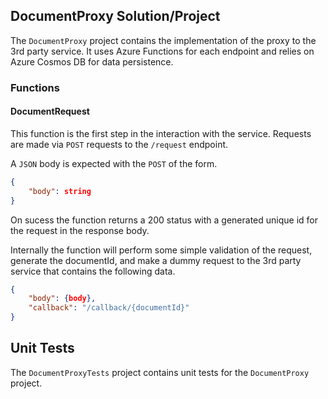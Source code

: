 ## DocumentProxy Solution/Project

The `DocumentProxy` project contains the implementation of the proxy to the 3rd party service. It uses Azure Functions for each endpoint and relies on Azure Cosmos DB for data persistence.

### Functions

#### DocumentRequest
This function is the first step in the interaction with the service. Requests are made via `POST` requests to the `/request` endpoint.

A `JSON` body is expected with the `POST` of the form.
```JSON
{
    "body": string
}
```
On sucess the function returns a 200 status with a generated unique id for the request in the response body.

Internally the function will perform some simple validation of the request, generate the documentId, and make a dummy request to the 3rd party service that contains the following data.

```JSON
{
    "body": {body},
    "callback": "/callback/{documentId}"
}
```

## Unit Tests

The `DocumentProxyTests` project contains unit tests for the `DocumentProxy` project.
